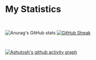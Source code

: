 

<h1>My Statistics</h1>
<br>

![Anurag's GitHub stats](https://github-readme-stats.vercel.app/api?username=adamfachreza&show_icons=true&theme=synthwave)
[![GitHub Streak](https://github-readme-streak-stats.herokuapp.com?user=adamfachreza&theme=synthwave&locale=id)](https://git.io/streak-stats)

<br>

[![Ashutosh's github activity graph](https://activity-graph.herokuapp.com/graph?username=adamfachreza&theme=synthwave-84)](https://github.com/adamfachreza/github-readme-activity-graph)
